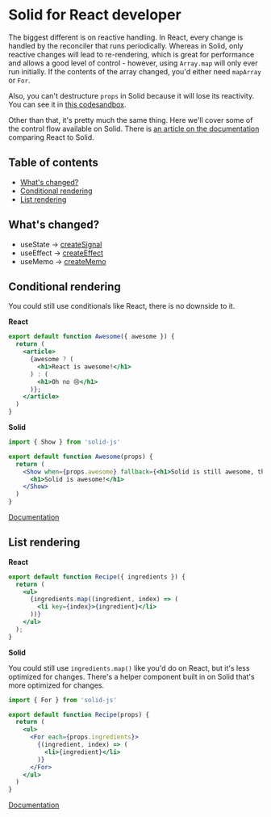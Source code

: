 # Solid for React developer

The biggest different is on reactive handling. In React, every change is handled by the reconciler that runs periodically. Whereas in Solid, only reactive changes will lead to re-rendering, which is great for performance and allows a good level of control - however, using `Array.map` will only ever run initially. If the contents of the array changed, you'd either need `mapArray` or `For`. 

Also, you can't destructure `props` in Solid because it will lose its reactivity. You can see it in [this codesandbox](https://codesandbox.io/s/trusting-jasper-ltzxi?file=/src/main.tsx).

Other than that, it's pretty much the same thing. Here we'll cover some of the control flow available on Solid. There is [an article on the documentation](https://www.solidjs.com/docs/latest/api#react) comparing React to Solid.

## Table of contents
* [What's changed?](#whats-changed-)
* [Conditional rendering](#conditional-rendering)
* [List rendering](#list-rendering)

## What's changed?
* useState -> [createSignal](https://www.solidjs.com/docs/latest/api#createsignal)
* useEffect -> [createEffect](https://www.solidjs.com/docs/latest/api#createeffect)
* useMemo -> [createMemo](https://www.solidjs.com/docs/latest/api#creatememo)

## Conditional rendering

You could still use conditionals like React, there is no downside to it.

**React**
```jsx
export default function Awesome({ awesome }) {
  return (
    <article>
      {awesome ? (
        <h1>React is awesome!</h1>
      ) : (
        <h1>Oh no 😢</h1>
      )};
    </article>
  )
}
```

**Solid**
```jsx
import { Show } from 'solid-js' 

export default function Awesome(props) {
  return (
    <Show when={props.awesome} fallback={<h1>Solid is still awesome, though.</h1>}>
      <h1>Solid is awesome!</h1>
    </Show>
  )
}
```

[Documentation](https://www.solidjs.com/docs/latest/api#%3Cshow%3E)

## List rendering

**React**
```jsx
export default function Recipe({ ingredients }) {
  return (
    <ul>
      {ingredients.map((ingredient, index) => (
        <li key={index}>{ingredient}</li>
      ))}
    </ul>
  );
}
```

**Solid**

You could still use `ingredients.map()` like you'd do on React, but it's less optimized for changes. There's a helper component built in on Solid that's more optimized for changes.

```jsx
import { For } from 'solid-js'

export default function Recipe(props) {
  return (
    <ul>
      <For each={props.ingredients}>
        {(ingredient, index) => (
          <li>{ingredient}</li>
        )}
      </For>
    </ul>
  )
}
```

[Documentation](https://www.solidjs.com/docs/latest/api#%3Cfor%3E)